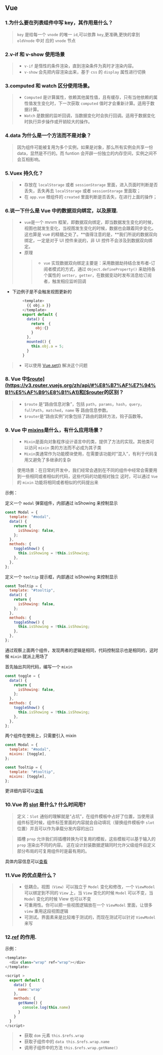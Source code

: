 ## Vue

### 1.为什么要在列表组件中写 key，其作用是什么？

> `key` 是给每一个 `vnode` 的唯一 `id`,可以依靠 `key`,更准确,更快的拿到 `oldVnode` 中对 应的 `vnode` 节点

### 2.v-if 和 v-show 使用场景

> - `v-if` 是惰性的条件渲染，直到渲染条件为真时才渲染内容。
> - `v-show` 会先把内容渲染出来，基于 `css` 的 `display` 属性进行切换

### 3.computed 和 watch 区分使用场景。

> - `Computed` 是计算属性，依赖其他属性值，且有缓存，只有当他依赖的属性值发生变化时，下一次获取 `computed` 值时才会重新计算。适用于数据计算。
> - `Watch` 是数据的监听回调，当数据变化时会执行回调。适用于数据变化时执行异步操作或开销较大的操作。

### 4.data 为什么是一个方法而不是对象？

> 因为组件可能被复用为多个实例，如果是对象，那么所有实例会共享一份 data，显然是不行的。而 funtion 会开辟一份独立的内存空间，实例之间不会互相影响。

### 5.Vuex 持久化？

> - 存放在 `localStorage` 或者 `sessionStorage` 里面，进入页面时判断是否丢失，丢失再去 `localStorage` 或者 `sessionStorage` 里面取；
> - 在 `app.vue` 根组件的 `created` 里面判断是否丢失，在进行上面的操作；

### 6.说一下什么是 Vue 中的数据双向绑定，以及原理.

> - `vue`是一个 mvvm 框架，即数据双向绑定，即当数据发生变化的时候，视图也就发生变化，当视图发生变化的时候，数据也会跟着同步变化。这也算是 vue 的精髓之处了。**值得注意的是，**我们所说的数据双向绑定，一定是对于 UI 控件来说的，非 UI 控件不会涉及到数据双向绑定。
> - 原理
>   > - `vue` 实现数据双向绑定主要是：采用数据劫持结合发布者-订阅者模式的方式，通过 `Object.defineProperty()` 来劫持各个属性的 `setter`，`getter`，在数据变动时发布消息给订阅者，触发相应监听回调

- 下边例子是不会触发视图更新的

```javascript
        <template>
          {{ obj.a }}
        </template>
        export default {
          data() {
            return  {
              obj:{}
            }
          },
          mounted() {
            this.obj.a = 5;
          }
        }
```

> - 可以使用 [Vue.set()](https://cn.vuejs.org/v2/api/#Vue-set) 解决这个问题

### 8. Vue 中[$route](https://v3.router.vuejs.org/zh/api/#%E8%B7%AF%E7%94%B1%E5%AF%B9%E8%B1%A1)和[$router](https://v3.router.vuejs.org/zh/api/#router-%E5%AE%9E%E4%BE%8B%E5%B1%9E%E6%80%A7)的区别？

> - `$route` 是“路由信息对象”，包括 `path`，`params`，`hash`，`query`，`fullPath`，`matched`，`name` 等
>   路由信息参数。
> - `$router`是“路由实例”对象包括了路由的跳转方法，钩子函数等。

### 9. Vue 中 [mixins](https://cn.vuejs.org/v2/api/#mixins)是什么，有什么应用场景？

> - `Mixin`是面向对象程序设计语言中的类，提供了方法的实现。其他类可以访问 `mixin` 类的方法而不必成为其子类
> - `Mixin`类通常作为功能模块使用，在需要该功能时“混入”，有利于代码复用又避免了多继承的复杂

> 使用场景：在日常的开发中，我们经常会遇到在不同的组件中经常会需要用到一些相同或者相似的代码，这些代码的功能相对独立
> 这时，可以通过 `Vue` 的 `mixin` 功能将相同或者相似的代码提出来

示例：

定义一个 `modal` 弹窗组件，内部通过 isShowing 来控制显示

```javascript
const Modal = {
  template: "#modal",
  data() {
    return {
      isShowing: false,
    };
  },
  methods: {
    toggleShow() {
      this.isShowing = !this.isShowing;
    },
  },
};
```

定义一个 `tooltip` 提示框，内部通过 isShowing 来控制显示

```javascript
const Tooltip = {
  template: "#tooltip",
  data() {
    return {
      isShowing: false,
    };
  },
  methods: {
    toggleShow() {
      this.isShowing = !this.isShowing;
    },
  },
};
```

通过观察上面两个组件，发现两者的逻辑是相同，代码控制显示也是相同的，这时候 `mixin` 就派上用场了

首先抽出共同代码，编写一个 `mixin`

```javascript
const toggle = {
  data() {
    return {
      isShowing: false,
    };
  },
  methods: {
    toggleShow() {
      this.isShowing = !this.isShowing;
    },
  },
};
```

两个组件在使用上，只需要引入 mixin

```javascript
const Modal = {
  template: "#modal",
  mixins: [toggle],
};

const Tooltip = {
  template: "#tooltip",
  mixins: [toggle],
};
```

更详细内容可以[查看](https://vue3js.cn/interview/vue/mixin.html#%E4%B8%80%E3%80%81mixin%E6%98%AF%E4%BB%80%E4%B9%88)

### 10.Vue 的 [slot](https://cn.vuejs.org/v2/guide/components-slots.htmlhttps://cn.vuejs.org/v2/api/#slot) 是什么? 什么时间用?

> 定义：`Slot` 通俗的理解就是“占坑”，在组件模板中占好了位置，当使用该组件标签时候，组件标签里面的内容就会自动填坑（替换组件模板中 `slot` 位置）并且可以作为承载分发内容的出口

> 插槽 `prop` 允许我们将插槽转换为可复用的模板，这些模板可以基于输入的 `prop` 渲染出不同的内容。 这在设计封装数据逻辑同时允许父级组件自定义部分布局的可复用组件时是最有用的。

具体内容信息可以[查看](https://cn.vuejs.org/v2/guide/components-slots.html)

### 11.Vue 的优点是什么？

> - 低耦合。视图`（View）`可以独立于 `Model` 变化和修改，一个 `ViewModel` 可以绑定到不同的 `View` 上，当 `View` 变化的时候 `Model` 可以不变，当 `Model` 变化的时候 View 也可以不变
> - 可重用性。你可以把一些视图逻辑放在一个 `ViewModel` 里面，让很多 `view` 重用这段视图逻辑
> - 可测试。界面素来是比较难于测试的，而现在测试可以针对 `ViewModel` 来写

### 12.[ref](https://cn.vuejs.org/v2/api/#ref) 的作用.

示例：

```javascript
<template>
  <div class="wrap" ref="wrap"></div>
</template>

<script >
  export default {
    data() {
      name:'wrap'
    },
    methods: {
      getName() {
        console.log(this.name)
      }
    }
  }
</script>

```

> - 获取 `dom` 元素 `this.$refs.wrap`
> - 获取子组件中的 `data this.$refs.wrap.name`
> - 调用子组件中的方法 `this.$refs.wrap.getName() `
